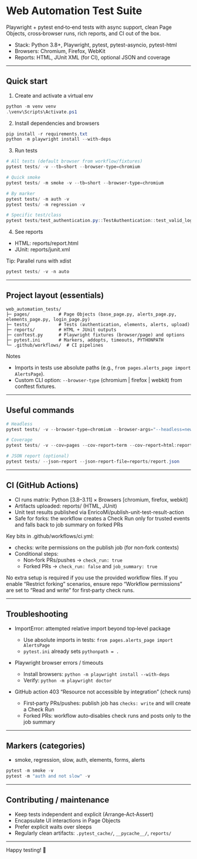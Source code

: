# Web Automation Test Suite

Playwright + pytest end‑to‑end tests with async support, clean Page Objects, cross‑browser runs, rich reports, and CI out of the box.

- Stack: Python 3.8+, Playwright, pytest, pytest-asyncio, pytest-html
- Browsers: Chromium, Firefox, WebKit
- Reports: HTML, JUnit XML (for CI), optional JSON and coverage

---

## Quick start

1) Create and activate a virtual env
```powershell
python -m venv venv
.\venv\Scripts\Activate.ps1
```

2) Install dependencies and browsers
```powershell
pip install -r requirements.txt
python -m playwright install --with-deps
```

3) Run tests
```powershell
# All tests (default browser from workflow/fixtures)
pytest tests/ -v --tb=short --browser-type=chromium

# Quick smoke
pytest tests/ -m smoke -v --tb=short --browser-type=chromium

# By marker
pytest tests/ -m auth -v
pytest tests/ -m regression -v

# Specific test/class
pytest tests/test_authentication.py::TestAuthentication::test_valid_login -v
```

4) See reports
- HTML: reports/report.html
- JUnit: reports/junit.xml

Tip: Parallel runs with xdist
```powershell
pytest tests/ -v -n auto
```

---

## Project layout (essentials)
```
web_automation_tests/
├─ pages/           # Page Objects (base_page.py, alerts_page.py, elements_page.py, login_page.py)
├─ tests/           # Tests (authentication, elements, alerts, upload)
├─ reports/         # HTML + JUnit outputs
├─ conftest.py      # Playwright fixtures (browser/page) and options
├─ pytest.ini       # Markers, addopts, timeouts, PYTHONPATH
└─ .github/workflows/  # CI pipelines
```

Notes
- Imports in tests use absolute paths (e.g., `from pages.alerts_page import AlertsPage`).
- Custom CLI option: `--browser-type` (chromium | firefox | webkit) from conftest fixtures.

---

## Useful commands
```powershell
# Headless
pytest tests/ -v --browser-type=chromium --browser-args="--headless=new"

# Coverage
pytest tests/ -v --cov=pages --cov-report=term --cov-report=html:reports/coverage

# JSON report (optional)
pytest tests/ --json-report --json-report-file=reports/report.json
```

---

## CI (GitHub Actions)
- CI runs matrix: Python [3.8–3.11] × Browsers [chromium, firefox, webkit]
- Artifacts uploaded: reports/ (HTML, JUnit)
- Unit test results published via EnricoMi/publish-unit-test-result-action
- Safe for forks: the workflow creates a Check Run only for trusted events and falls back to job summary on forked PRs

Key bits in .github/workflows/ci.yml:
- checks: write permissions on the publish job (for non‑fork contexts)
- Conditional steps:
  - Non‑fork PRs/pushes → `check_run: true`
  - Forked PRs → `check_run: false` and `job_summary: true`

No extra setup is required if you use the provided workflow files. If you enable “Restrict forking” scenarios, ensure repo “Workflow permissions” are set to “Read and write” for first‑party check runs.

---

## Troubleshooting

- ImportError: attempted relative import beyond top‑level package
  - Use absolute imports in tests: `from pages.alerts_page import AlertsPage`
  - `pytest.ini` already sets `pythonpath = .`

- Playwright browser errors / timeouts
  - Install browsers: `python -m playwright install --with-deps`
  - Verify: `python -m playwright doctor`

- GitHub action 403 “Resource not accessible by integration” (check runs)
  - First‑party PRs/pushes: publish job has `checks: write` and will create a Check Run
  - Forked PRs: workflow auto‑disables check runs and posts only to the job summary

---

## Markers (categories)
- smoke, regression, slow, auth, elements, forms, alerts
```powershell
pytest -m smoke -v
pytest -m "auth and not slow" -v
```

---

## Contributing / maintenance
- Keep tests independent and explicit (Arrange‑Act‑Assert)
- Encapsulate UI interactions in Page Objects
- Prefer explicit waits over sleeps
- Regularly clean artifacts: `.pytest_cache/`, `__pycache__/`, `reports/`

---

Happy testing! 🚀
